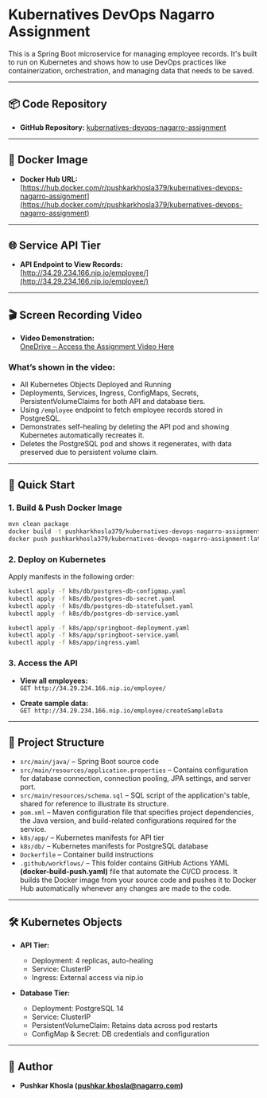 # Kubernatives DevOps Nagarro Assignment

This is a Spring Boot microservice for managing employee records. It's built to run on Kubernetes and shows how to use DevOps practices like containerization, orchestration, and managing data that needs to be saved.

---

## 📦 Code Repository

- **GitHub Repository:** [kubernatives-devops-nagarro-assignment](https://github.com/KhoslaPushkar/kubernatives-devops-nagarro-assignment)

---

## 🐳 Docker Image

- **Docker Hub URL:** [https://hub.docker.com/r/pushkarkhosla379/kubernatives-devops-nagarro-assignment](https://hub.docker.com/r/pushkarkhosla379/kubernatives-devops-nagarro-assignment)

---

## 🌐 Service API Tier

- **API Endpoint to View Records:**  
  [http://34.29.234.166.nip.io/employee/](http://34.29.234.166.nip.io/employee/)

---

## 🎬 Screen Recording Video

- **Video Demonstration:**  
  [OneDrive – Access the Assignment Video Here](https://nagarro-my.sharepoint.com/:v:/r/personal/pushkar_khosla_nagarro_com/Documents/NAGP-2025/Kubernetes%20and%20DevOps%20Advance/Pushkar%20Kubernetes%20%26%20DevOps%20assignment%20Recordings.mp4?csf=1&web=1&nav=eyJyZWZlcnJhbEluZm8iOnsicmVmZXJyYWxBcHAiOiJPbmVEcml2ZUZvckJ1c2luZXNzIiwicmVmZXJyYWxBcHBQbGF0Zm9ybSI6IldlYiIsInJlZmVycmFsTW9kZSI6InZpZXciLCJyZWZlcnJhbFZpZXciOiJNeUZpbGVzTGlua0NvcHkifX0&e=hYwiiW)  

### What’s shown in the video:
   - All Kubernetes Objects Deployed and Running
   - Deployments, Services, Ingress, ConfigMaps, Secrets, PersistentVolumeClaims for both API and database tiers.
   - Using `/employee` endpoint to fetch employee records stored in PostgreSQL.
   - Demonstrates self-healing by deleting the API pod and showing Kubernetes automatically recreates it.
   - Deletes the PostgreSQL pod and shows it regenerates, with data preserved due to persistent volume claim.

---

## 🚀 Quick Start

### 1. Build & Push Docker Image

```sh
mvn clean package
docker build -t pushkarkhosla379/kubernatives-devops-nagarro-assignment:latest .
docker push pushkarkhosla379/kubernatives-devops-nagarro-assignment:latest
```

### 2. Deploy on Kubernetes

Apply manifests in the following order:

```sh
kubectl apply -f k8s/db/postgres-db-configmap.yaml
kubectl apply -f k8s/db/postgres-db-secret.yaml
kubectl apply -f k8s/db/postgres-db-statefulset.yaml
kubectl apply -f k8s/db/postgres-db-service.yaml

kubectl apply -f k8s/app/springboot-deployment.yaml
kubectl apply -f k8s/app/springboot-service.yaml
kubectl apply -f k8s/app/ingress.yaml
```

### 3. Access the API

- **View all employees:**  
  `GET http://34.29.234.166.nip.io/employee/`

- **Create sample data:**  
  `GET http://34.29.234.166.nip.io/employee/createSampleData`

---

## 📂 Project Structure

- `src/main/java/` – Spring Boot source code
- `src/main/resources/application.properties` –  Contains configuration for database connection, connection pooling, JPA settings, and server port.  
- `src/main/resources/schema.sql` –  SQL script of the application's table, shared for reference to illustrate its structure.
- `pom.xml` –  Maven configuration file that specifies project dependencies, the Java version, and build-related configurations required for the service.
- `k8s/app/` – Kubernetes manifests for API tier
- `k8s/db/` – Kubernetes manifests for PostgreSQL database
- `Dockerfile` – Container build instructions
- `.github/workflows/` –  This folder contains GitHub Actions YAML **(docker-build-push.yaml)** file that automate the CI/CD process. It builds the Docker image from your source code and pushes it to Docker Hub automatically whenever any changes are made to the code.

---

## 🛠️ Kubernetes Objects

- **API Tier:**  
  - Deployment: 4 replicas, auto-healing
  - Service: ClusterIP
  - Ingress: External access via nip.io

- **Database Tier:**  
  - Deployment: PostgreSQL 14
  - Service: ClusterIP
  - PersistentVolumeClaim: Retains data across pod restarts
  - ConfigMap & Secret: DB credentials and configuration

---

## 👤 Author

- **Pushkar Khosla (pushkar.khosla@nagarro.com)**
